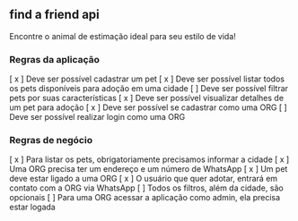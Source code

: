 ## find a friend api 

Encontre o animal de estimação ideal
para seu estilo de vida!

### Regras da aplicação

[ x ] Deve ser possível cadastrar um pet
[ x ] Deve ser possível listar todos os pets disponíveis para adoção em uma cidade
[ ] Deve ser possível filtrar pets por suas características
[  x ] Deve ser possível visualizar detalhes de um pet para adoção
[ x ] Deve ser possível se cadastrar como uma ORG
[  ] Deve ser possível realizar login como uma ORG

### Regras de negócio

[ x ] Para listar os pets, obrigatoriamente precisamos informar a cidade
[ x ] Uma ORG precisa ter um endereço e um número de WhatsApp
[ x ] Um pet deve estar ligado a uma ORG
[ x ] O usuário que quer adotar, entrará em contato com a ORG via WhatsApp
[ ] Todos os filtros, além da cidade, são opcionais
[ ] Para uma ORG acessar a aplicação como admin, ela precisa estar logada